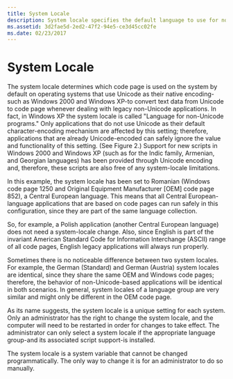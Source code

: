 ```yaml
---
title: System Locale
description: System locale specifies the default language to use for non-Unicode programs. It's important to understand this to globalize the software.
ms.assetid: 3d2fae5d-2ed2-47f2-94e5-ce3d45cc02fe
ms.date: 02/23/2017
---
```

# System Locale

The system locale determines which code page is used on the system by default on operating systems that use Unicode as their native encoding-such as Windows 2000 and Windows XP-to convert text data from Unicode to code page whenever dealing with legacy non-Unicode applications. In fact, in Windows XP the system locale is called "Language for non-Unicode programs." Only applications that do not use Unicode as their default character-encoding mechanism are affected by this setting; therefore, applications that are already Unicode-encoded can safely ignore the value and functionality of this setting. (See Figure 2.) Support for new scripts in Windows 2000 and Windows XP (such as for the Indic family, Armenian, and Georgian languages) has been provided through Unicode encoding and, therefore, these scripts are also free of any system-locale limitations.

In this example, the system locale has been set to Romanian (Windows code page 1250 and Original Equipment Manufacturer \[OEM\] code page 852), a Central European language. This means that all Central European-language applications that are based on code pages can run safely in this configuration, since they are part of the same language collection.

So, for example, a Polish application (another Central European language) does not need a system-locale change. Also, since English is part of the invariant American Standard Code for Information Interchange (ASCII) range of all code pages, English legacy applications will always run properly.

Sometimes there is no noticeable difference between two system locales. For example, the German (Standard) and German (Austria) system locales are identical, since they share the same OEM and Windows code pages; therefore, the behavior of non-Unicode-based applications will be identical in both scenarios. In general, system locales of a language group are very similar and might only be different in the OEM code page.

As its name suggests, the system locale is a unique setting for each system. Only an administrator has the right to change the system locale, and the computer will need to be restarted in order for changes to take effect. The administrator can only select a system locale if the appropriate language group-and its associated script support-is installed.

The system locale is a system variable that cannot be changed programmatically. The only way to change it is for an administrator to do so manually.


